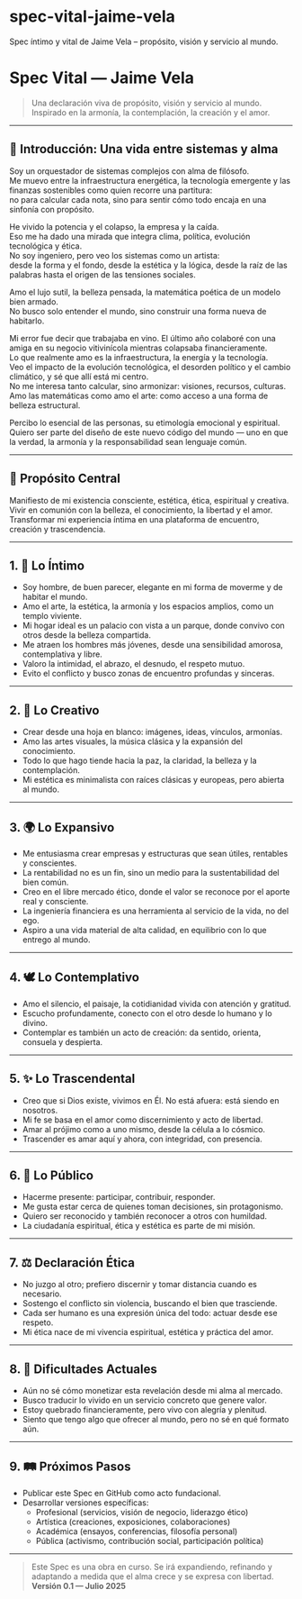 # spec-vital-jaime-vela
Spec íntimo y vital de Jaime Vela – propósito, visión y servicio al mundo.
# Spec Vital — Jaime Vela

> Una declaración viva de propósito, visión y servicio al mundo.  
> Inspirado en la armonía, la contemplación, la creación y el amor.

---

## 🎼 Introducción: Una vida entre sistemas y alma

Soy un orquestador de sistemas complejos con alma de filósofo.  
Me muevo entre la infraestructura energética, la tecnología emergente y las finanzas sostenibles como quien recorre una partitura:  
no para calcular cada nota, sino para sentir cómo todo encaja en una sinfonía con propósito.

He vivido la potencia y el colapso, la empresa y la caída.  
Eso me ha dado una mirada que integra clima, política, evolución tecnológica y ética.  
No soy ingeniero, pero veo los sistemas como un artista:  
desde la forma y el fondo, desde la estética y la lógica, desde la raíz de las palabras hasta el origen de las tensiones sociales.

Amo el lujo sutil, la belleza pensada, la matemática poética de un modelo bien armado.  
No busco solo entender el mundo, sino construir una forma nueva de habitarlo.

Mi error fue decir que trabajaba en vino. El último año colaboré con una amiga en su negocio vitivinícola mientras colapsaba financieramente.  
Lo que realmente amo es la infraestructura, la energía y la tecnología.  
Veo el impacto de la evolución tecnológica, el desorden político y el cambio climático, y sé que allí está mi centro.  
No me interesa tanto calcular, sino armonizar: visiones, recursos, culturas.  
Amo las matemáticas como amo el arte: como acceso a una forma de belleza estructural.

Percibo lo esencial de las personas, su etimología emocional y espiritual.  
Quiero ser parte del diseño de este nuevo código del mundo — uno en que la verdad, la armonía y la responsabilidad sean lenguaje común.

---

## 🌱 Propósito Central

Manifiesto de mi existencia consciente, estética, ética, espiritual y creativa.  
Vivir en comunión con la belleza, el conocimiento, la libertad y el amor.  
Transformar mi experiencia íntima en una plataforma de encuentro, creación y trascendencia.

---

## 1. 🌸 Lo Íntimo

- Soy hombre, de buen parecer, elegante en mi forma de moverme y de habitar el mundo.  
- Amo el arte, la estética, la armonía y los espacios amplios, como un templo viviente.  
- Mi hogar ideal es un palacio con vista a un parque, donde convivo con otros desde la belleza compartida.  
- Me atraen los hombres más jóvenes, desde una sensibilidad amorosa, contemplativa y libre.  
- Valoro la intimidad, el abrazo, el desnudo, el respeto mutuo.  
- Evito el conflicto y busco zonas de encuentro profundas y sinceras.

---

## 2. 🎨 Lo Creativo

- Crear desde una hoja en blanco: imágenes, ideas, vínculos, armonías.  
- Amo las artes visuales, la música clásica y la expansión del conocimiento.  
- Todo lo que hago tiende hacia la paz, la claridad, la belleza y la contemplación.  
- Mi estética es minimalista con raíces clásicas y europeas, pero abierta al mundo.

---

## 3. 🌍 Lo Expansivo

- Me entusiasma crear empresas y estructuras que sean útiles, rentables y conscientes.  
- La rentabilidad no es un fin, sino un medio para la sustentabilidad del bien común.  
- Creo en el libre mercado ético, donde el valor se reconoce por el aporte real y consciente.  
- La ingeniería financiera es una herramienta al servicio de la vida, no del ego.  
- Aspiro a una vida material de alta calidad, en equilibrio con lo que entrego al mundo.

---

## 4. 🕊️ Lo Contemplativo

- Amo el silencio, el paisaje, la cotidianidad vivida con atención y gratitud.  
- Escucho profundamente, conecto con el otro desde lo humano y lo divino.  
- Contemplar es también un acto de creación: da sentido, orienta, consuela y despierta.

---

## 5. ✨ Lo Trascendental

- Creo que si Dios existe, vivimos en Él. No está afuera: está siendo en nosotros.  
- Mi fe se basa en el amor como discernimiento y acto de libertad.  
- Amar al prójimo como a uno mismo, desde la célula a lo cósmico.  
- Trascender es amar aquí y ahora, con integridad, con presencia.

---

## 6. 🫱 Lo Público

- Hacerme presente: participar, contribuir, responder.  
- Me gusta estar cerca de quienes toman decisiones, sin protagonismo.  
- Quiero ser reconocido y también reconocer a otros con humildad.  
- La ciudadanía espiritual, ética y estética es parte de mi misión.

---

## 7. ⚖️ Declaración Ética

- No juzgo al otro; prefiero discernir y tomar distancia cuando es necesario.  
- Sostengo el conflicto sin violencia, buscando el bien que trasciende.  
- Cada ser humano es una expresión única del todo: actuar desde ese respeto.  
- Mi ética nace de mi vivencia espiritual, estética y práctica del amor.

---

## 8. 🚧 Dificultades Actuales

- Aún no sé cómo monetizar esta revelación desde mi alma al mercado.  
- Busco traducir lo vivido en un servicio concreto que genere valor.  
- Estoy quebrado financieramente, pero vivo con alegría y plenitud.  
- Siento que tengo algo que ofrecer al mundo, pero no sé en qué formato aún.

---

## 9. 🛤️ Próximos Pasos

- Publicar este Spec en GitHub como acto fundacional.  
- Desarrollar versiones específicas:  
  - Profesional (servicios, visión de negocio, liderazgo ético)  
  - Artística (creaciones, exposiciones, colaboraciones)  
  - Académica (ensayos, conferencias, filosofía personal)  
  - Pública (activismo, contribución social, participación política)

---

> Este Spec es una obra en curso. Se irá expandiendo, refinando y adaptando a medida que el alma crece y se expresa con libertad.  
> **Versión 0.1 — Julio 2025**
